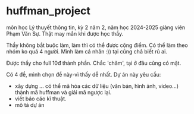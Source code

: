 # huffman_project
môn học Lý thuyết thông tin, kỳ 2 năm 2, năm học 2024-2025
giảng viên Phạm Văn Sự. Thật may mắn khi được học thầy.

Thầy không bắt buộc làm, làm thì có thể được cộng điểm. Có thể làm theo nhóm ko quá 4 người. Mình làm cá nhân :)) tại cũng chả biết rủ ai.

Được thầy cho full 10đ thành phần. Chắc 'chăm', tại ở đâu cũng có mặt.

Có 4 đề, mình chọn đề này-vì thấy dễ nhất.
Dự án này yêu cầu:
  - xây dựng ... có thể mã hóa các dữ liệu (văn bản, hình ảnh, video...) thành mã huffman và giải mã ngược lại.
  - viết báo cáo kĩ thuật.
  - mô tả dự án
